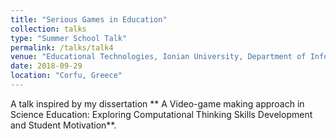 ```yaml
---
title: "Serious Games in Education"
collection: talks
type: "Summer School Talk"
permalink: /talks/talk4
venue: "Educational Technologies, Ionian University, Department of Informatics, Summer School, September 2018"
date: 2018-09-29
location: "Corfu, Greece"
---
```


A talk inspired by my dissertation ** A Video-game making approach in Science Education: Exploring Computational Thinking Skills Development
and Student Motivation**. 
